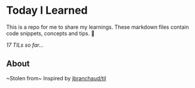 # Today I Learned
This is a repo for me to share my learnings. These markdown files contain code snippets, concepts and tips. 🧠

_17 TILs so far..._

## About
~Stolen from~ Inspired by [jbranchaud/til](https://github.com/jbranchaud/til)
